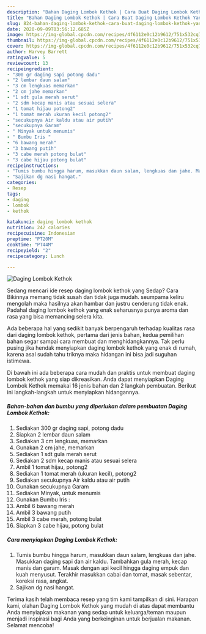 ```yaml
---
description: "Bahan Daging Lombok Kethok | Cara Buat Daging Lombok Kethok Yang Sempurna"
title: "Bahan Daging Lombok Kethok | Cara Buat Daging Lombok Kethok Yang Sempurna"
slug: 824-bahan-daging-lombok-kethok-cara-buat-daging-lombok-kethok-yang-sempurna
date: 2020-09-09T03:56:12.685Z
image: https://img-global.cpcdn.com/recipes/4f6112e0c12b9612/751x532cq70/daging-lombok-kethok-foto-resep-utama.jpg
thumbnail: https://img-global.cpcdn.com/recipes/4f6112e0c12b9612/751x532cq70/daging-lombok-kethok-foto-resep-utama.jpg
cover: https://img-global.cpcdn.com/recipes/4f6112e0c12b9612/751x532cq70/daging-lombok-kethok-foto-resep-utama.jpg
author: Harvey Barrett
ratingvalue: 5
reviewcount: 13
recipeingredient:
- "300 gr daging sapi potong dadu"
- "2 lembar daun salam"
- "3 cm lengkuas memarkan"
- "2 cm jahe memarkan"
- "1 sdt gula merah serut"
- "2 sdm kecap manis atau sesuai selera"
- "1 tomat hijau potong2"
- "1 tomat merah ukuran kecil potong2"
- "secukupnya Air kaldu atau air putih"
- "secukupnya Garam"
- " Minyak untuk menumis"
- " Bumbu Iris "
- "6 bawang merah"
- "3 bawang putih"
- "3 cabe merah potong bulat"
- "3 cabe hijau potong bulat"
recipeinstructions:
- "Tumis bumbu hingga harum, masukkan daun salam, lengkuas dan jahe. Masukkan daging sapi dan air kaldu. Tambahkan gula merah, kecap manis dan garam. Masak dengan api kecil hingga daging empuk dan kuah menyusut. Terakhir masukkan cabai dan tomat, masak sebentar, koreksi rasa, angkat."
- "Sajikan dg nasi hangat."
categories:
- Resep
tags:
- daging
- lombok
- kethok

katakunci: daging lombok kethok 
nutrition: 242 calories
recipecuisine: Indonesian
preptime: "PT20M"
cooktime: "PT44M"
recipeyield: "2"
recipecategory: Lunch

---
```



![Daging Lombok Kethok](https://img-global.cpcdn.com/recipes/4f6112e0c12b9612/751x532cq70/daging-lombok-kethok-foto-resep-utama.jpg)

Sedang mencari ide resep daging lombok kethok yang Sedap? Cara Bikinnya memang tidak susah dan tidak juga mudah. seumpama keliru mengolah maka hasilnya akan hambar dan justru cenderung tidak enak. Padahal daging lombok kethok yang enak seharusnya punya aroma dan rasa yang bisa memancing selera kita.



Ada beberapa hal yang sedikit banyak berpengaruh terhadap kualitas rasa dari daging lombok kethok, pertama dari jenis bahan, kedua pemilihan bahan segar sampai cara membuat dan menghidangkannya. Tak perlu pusing jika hendak menyiapkan daging lombok kethok yang enak di rumah, karena asal sudah tahu triknya maka hidangan ini bisa jadi suguhan istimewa.


Di bawah ini ada beberapa cara mudah dan praktis untuk membuat daging lombok kethok yang siap dikreasikan. Anda dapat menyiapkan Daging Lombok Kethok memakai 16 jenis bahan dan 2 langkah pembuatan. Berikut ini langkah-langkah untuk menyiapkan hidangannya.

<!--inarticleads1-->

##### Bahan-bahan dan bumbu yang diperlukan dalam pembuatan Daging Lombok Kethok:

1. Sediakan 300 gr daging sapi, potong dadu
1. Siapkan 2 lembar daun salam
1. Sediakan 3 cm lengkuas, memarkan
1. Gunakan 2 cm jahe, memarkan
1. Sediakan 1 sdt gula merah serut
1. Sediakan 2 sdm kecap manis atau sesuai selera
1. Ambil 1 tomat hijau, potong2
1. Sediakan 1 tomat merah (ukuran kecil), potong2
1. Sediakan secukupnya Air kaldu atau air putih
1. Gunakan secukupnya Garam
1. Sediakan  Minyak, untuk menumis
1. Gunakan  Bumbu Iris :
1. Ambil 6 bawang merah
1. Ambil 3 bawang putih
1. Ambil 3 cabe merah, potong bulat
1. Siapkan 3 cabe hijau, potong bulat




<!--inarticleads2-->

##### Cara menyiapkan Daging Lombok Kethok:

1. Tumis bumbu hingga harum, masukkan daun salam, lengkuas dan jahe. Masukkan daging sapi dan air kaldu. Tambahkan gula merah, kecap manis dan garam. Masak dengan api kecil hingga daging empuk dan kuah menyusut. Terakhir masukkan cabai dan tomat, masak sebentar, koreksi rasa, angkat.
1. Sajikan dg nasi hangat.




Terima kasih telah membaca resep yang tim kami tampilkan di sini. Harapan kami, olahan Daging Lombok Kethok yang mudah di atas dapat membantu Anda menyiapkan makanan yang sedap untuk keluarga/teman maupun menjadi inspirasi bagi Anda yang berkeinginan untuk berjualan makanan. Selamat mencoba!
